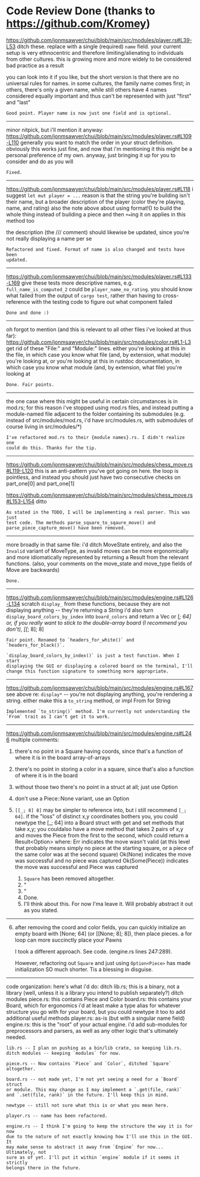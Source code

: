 Code Review Done (thanks to https://github.com/Kromey)
======================================================

https://github.com/jonmsawyer/chui/blob/main/src/modules/player.rs#L39-L53
ditch these. replace with a single (required) `name` field. your current setup
is very ethnocentric and therefore limiting/alienating to individuals from
other cultures. this is growing more and more widely to be considered bad
practice as a result

you can look into it if you like, but the short version is that there are no
universal rules for names. in some cultures, the family name comes first; in
others, there's only a given name, while still others have 4 names considered
equally important and thus can't be represented with just "first" and "last"

    Good point. Player name is now just one field and is optional.


-------------------------------------------------------------------------------

minor nitpick, but i'll mention it anyway:
https://github.com/jonmsawyer/chui/blob/main/src/modules/player.rs#L109-L110
generally you want to match the order in your struct definition. obviously
this works just fine, and now that i'm mentioning it this might be a personal 
preference of my own. anyway, just bringing it up for you to consider and do
as you will

    Fixed.

-------------------------------------------------------------------------------

https://github.com/jonmsawyer/chui/blob/main/src/modules/player.rs#L118
i suggest `let mut player = ...`
reason is that the string you're building isn't their name, but a broader
description of the player (color they're playing, name, and rating)
also the note above about using format!() to build the whole thing instead of
building a piece and then `+=`ing it on applies in this method too

the description (the /// comment) should likewise be updated, since you're not
really displaying a name per se

    Refactored and fixed. Format of name is also changed and tests have been
    updated.

-------------------------------------------------------------------------------

https://github.com/jonmsawyer/chui/blob/main/src/modules/player.rs#L133-L169
give these tests more descriptive names, e.g. `full_name_is_computed_2` could
be `player_name_no_rating`. you should know what failed from the output of
`cargo test`, rather than having to cross-reference with the testing code to
figure out what component failed

    Done and done :)

-------------------------------------------------------------------------------

oh forgot to mention (and this is relevant to all other files i've looked at
thus far):
https://github.com/jonmsawyer/chui/blob/main/src/modules/color.rs#L1-L3
get rid of these "File:" and "Module:" lines. either you're looking at this in
the file, in which case you know what file (and, by extension, what module)
you're looking at, or you're looking at this in rustdoc documentation, in
which case you know what module (and, by extension, what file) you're looking
at

    Done. Fair points.

-------------------------------------------------------------------------------

the one case where this might be useful in certain circumstances is in mod.rs;
for this reason i've stopped using mod.rs files, and instead putting a
module-named file adjacent to the folder containing its submodules (e.g.
instead of src/modules/mod.rs, i'd have src/modules.rs, with submodules of
course living in src/modules/*)

    I've refactored mod.rs to their {module names}.rs. I didn't realize one
    could do this. Thanks for the tip.

-------------------------------------------------------------------------------

https://github.com/jonmsawyer/chui/blob/main/src/modules/chess_move.rs#L119-L120
this is an anti-pattern you've got going on here. the loop is pointless, and
instead you should just have two consecutive checks on part_one[0] and
part_one[1]

https://github.com/jonmsawyer/chui/blob/main/src/modules/chess_move.rs#L153-L154
ditto

    As stated in the TODO, I will be implementing a real parser. This was just
    test code. The methods parse_square_to_sqaure_move() and
    parse_piece_capture_move() have been removed.

-------------------------------------------------------------------------------

more broadly in that same file:
i'd ditch MoveState entirely, and also the `Invalid` variant of MoveType, as
invalid moves can be more ergonomically and more idiomatically represented by
returning a Result from the relevant functions.
(also, your comments on the move_state and move_type fields of Move are
backwards)

    Done.

-------------------------------------------------------------------------------

https://github.com/jonmsawyer/chui/blob/main/src/modules/engine.rs#L126-L134
scratch `display_` from these functions, because they are not displaying
anything -- they're returning a String
i'd also turn `display_board_colors_by_index` into `board_colors` and return a
Vec or [_; 64] or, if you really want to stick to the double-array board (I
recommend you don't), [[_; 8]; 8]

    Fair point. Renamed to `headers_for_white()` and `headers_for_black()`.

    `display_board_colors_by_index()` is just a test function. When I start
    displaying the GUI or displaying a colored board on the terminal, I'll
    change this function signature to something more appropriate.

-------------------------------------------------------------------------------

https://github.com/jonmsawyer/chui/blob/main/src/modules/engine.rs#L167
see above re: `display*` -- you're not displaying anything, you're rendering a
string. either make this a `to_string` method, or 
impl From<Engine> for String

    Implemented `to_string()` method. I'm currently not understanding the
    `From` trait as I can't get it to work.

-------------------------------------------------------------------------------

https://github.com/jonmsawyer/chui/blob/main/src/modules/engine.rs#L246
multiple comments:
1. there's no point in a Square having coords, since that's a function of
where it is in the board array-of-arrays
2. there's no point in storing a color in a square, since that's also a
function of where it is in the board
3. without those two there's no point in a struct at all; just use
Option<Piece>
4. don't use a Piece::None variant, use an Option<Piece>
5. `[[_; 8] 8]` may be simpler to reference into, but i still recommend
`[_; 64]`.
if the "loss" of distinct x,y coordinates bothers you, you could newtype the
[_; 64] into a Board struct with get and set methods that take x,y; you
couldalso have a move method that takes 2 pairs of x,y and moves the Piece
from the first to the second, which could return a Result<Option<Piece>> where:
Err indicates the move wasn't valid (at this level that probably means simply
no piece at the starting square, or a piece of the same color was at the
second square)
Ok(None) indicates the move was successful and no piece was captured
Ok(Some(Piece)) indicates the move was successful and Piece was captured

    1. `Square` has been removed altogether.
    2. "
    3. "
    4. Done.
    5. I'll think about this. For now I'ma leave it. Will probably abstract
    it out as you stated.

-------------------------------------------------------------------------------

6) after removing the coord and color fields, you can quickly initialize an
empty board with [None; 64] (or [[None; 8]; 8]), then place pieces. a for loop
can more succinctly place your Pawns

    I took a different approach. See code. (engine.rs lines 247:289).

    However, refactoring out `Square` and just using `Option<Piece>` has made
    initialization SO much shorter. Tis a blessing in disguise.

-------------------------------------------------------------------------------

code organization: here's what i'd do:
ditch lib.rs; this is a binary, not a library (well, unless it is a library
you intend to publish separately?)
ditch modules
piece.rs: this contains Piece and Color
board.rs: this contains your Board, which for ergonomics i'd at least make a
type alias for whatever structure you go with for your board, but you could
newtype it too to add additional useful methods
player.rs: as-is (but with a singular name field)
engine.rs: this is the "root" of your actual engine. i'd add sub-modules for
preprocessors and parsers, as well as any other logic that's ultimately needed.

    lib.rs -- I plan on pushing as a bin/lib crate, so keeping lib.rs.
    ditch modules -- keeping `modules` for now.

    piece.rs -- Now contains `Piece` and `Color`, ditched `Square` altogether.
    
    board.rs -- not made yet, I'm not yet seeing a need for a `Board` struct
    or module. This may change as I may implement a `.get(file, rank)`
    and `.set(file, rank)` in the future. I'll keep this in mind.

    newtype -- still not sure what this is or what you mean here.

    player.rs -- name has been refactored.

    engine.rs -- I think I'm going to keep the structure the way it is for now
    due to the nature of not exactly knowing how I'll use this in the GUI. It
    may make sense to abstract it away from `Engine` for now... Ultimately, not
    sure as of yet. I'll put it within `engine` module if it seems it strictly
    belongs there in the future.
